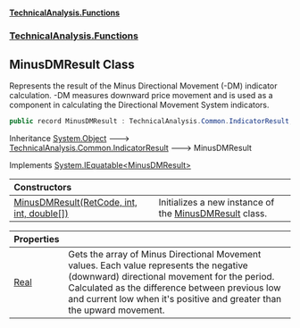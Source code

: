 #### [TechnicalAnalysis\.Functions](Atypical.TechnicalAnalysis.Functions.md 'Atypical\.TechnicalAnalysis\.Functions')
### [TechnicalAnalysis\.Functions](Atypical.TechnicalAnalysis.Functions.md#TechnicalAnalysis.Functions 'TechnicalAnalysis\.Functions')

## MinusDMResult Class

Represents the result of the Minus Directional Movement \(\-DM\) indicator calculation\.
\-DM measures downward price movement and is used as a component in calculating the Directional Movement System indicators\.

```csharp
public record MinusDMResult : TechnicalAnalysis.Common.IndicatorResult, System.IEquatable<TechnicalAnalysis.Functions.MinusDMResult>
```

Inheritance [System\.Object](https://docs.microsoft.com/en-us/dotnet/api/System.Object 'System\.Object') &#129106; [TechnicalAnalysis\.Common\.IndicatorResult](https://docs.microsoft.com/en-us/dotnet/api/TechnicalAnalysis.Common.IndicatorResult 'TechnicalAnalysis\.Common\.IndicatorResult') &#129106; MinusDMResult

Implements [System\.IEquatable&lt;](https://docs.microsoft.com/en-us/dotnet/api/System.IEquatable-1 'System\.IEquatable\`1')[MinusDMResult](MinusDMResult.md 'TechnicalAnalysis\.Functions\.MinusDMResult')[&gt;](https://docs.microsoft.com/en-us/dotnet/api/System.IEquatable-1 'System\.IEquatable\`1')

| Constructors | |
| :--- | :--- |
| [MinusDMResult\(RetCode, int, int, double\[\]\)](MinusDMResult.MinusDMResult(RetCode,int,int,double[]).md 'TechnicalAnalysis\.Functions\.MinusDMResult\.MinusDMResult\(TechnicalAnalysis\.Common\.RetCode, int, int, double\[\]\)') | Initializes a new instance of the [MinusDMResult](MinusDMResult.md 'TechnicalAnalysis\.Functions\.MinusDMResult') class\. |

| Properties | |
| :--- | :--- |
| [Real](MinusDMResult.Real.md 'TechnicalAnalysis\.Functions\.MinusDMResult\.Real') | Gets the array of Minus Directional Movement values\. Each value represents the negative \(downward\) directional movement for the period\. Calculated as the difference between previous low and current low when it's positive and greater than the upward movement\. |
